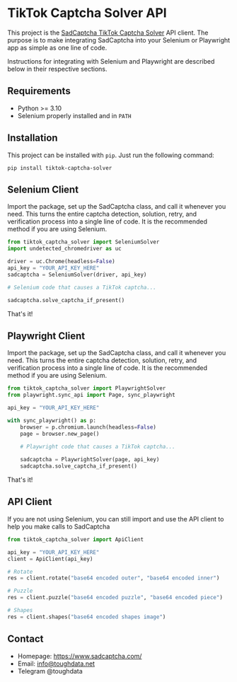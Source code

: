 # TikTok Captcha Solver API
This project is the [SadCaptcha TikTok Captcha Solver](https://www.sadcaptcha.com?ref=ghclientrepo) API client.
The purpose is to make integrating SadCaptcha into your Selenium or Playwright app as simple as one line of code.


Instructions for integrating with Selenium and Playwright are described below in their respective sections.

## Requirements
- Python >= 3.10
- Selenium properly installed and in `PATH`

## Installation
This project can be installed with `pip`. Just run the following command:
```
pip install tiktok-captcha-solver
```

## Selenium Client 
Import the package, set up the SadCaptcha class, and call it whenever you need.
This turns the entire captcha detection, solution, retry, and verification process into a single line of code.
It is the recommended method if you are using Selenium.

```py
from tiktok_captcha_solver import SeleniumSolver
import undetected_chromedriver as uc

driver = uc.Chrome(headless=False)
api_key = "YOUR_API_KEY_HERE"
sadcaptcha = SeleniumSolver(driver, api_key)

# Selenium code that causes a TikTok captcha...

sadcaptcha.solve_captcha_if_present()
```

That's it!

## Playwright Client
Import the package, set up the SadCaptcha class, and call it whenever you need.
This turns the entire captcha detection, solution, retry, and verification process into a single line of code.
It is the recommended method if you are using Selenium.

```py
from tiktok_captcha_solver import PlaywrightSolver
from playwright.sync_api import Page, sync_playwright

api_key = "YOUR_API_KEY_HERE"

with sync_playwright() as p:
    browser = p.chromium.launch(headless=False)
    page = browser.new_page()
    
    # Playwright code that causes a TikTok captcha...

    sadcaptcha = PlaywrightSolver(page, api_key)
    sadcaptcha.solve_captcha_if_present()
```
That's it!

## API Client
If you are not using Selenium, you can still import and use the API client to help you make calls to SadCaptcha
```py
from tiktok_captcha_solver import ApiClient

api_key = "YOUR_API_KEY_HERE"
client = ApiClient(api_key)

# Rotate
res = client.rotate("base64 encoded outer", "base64 encoded inner")

# Puzzle
res = client.puzzle("base64 encoded puzzle", "base64 encoded piece")

# Shapes
res = client.shapes("base64 encoded shapes image")
```

## Contact
- Homepage: https://www.sadcaptcha.com/
- Email: info@toughdata.net
- Telegram @toughdata
